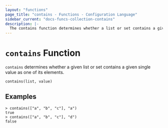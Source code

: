 ```yaml
---
layout: "functions"
page_title: "contains - Functions - Configuration Language"
sidebar_current: "docs-funcs-collection-contains"
description: |-
  The contains function determines whether a list or set contains a given value.
---
```


# `contains` Function

`contains` determines whether a given list or set contains a given single value
as one of its elements.

```hcl
contains(list, value)
```

## Examples

```
> contains(["a", "b", "c"], "a")
true
> contains(["a", "b", "c"], "d")
false
```
